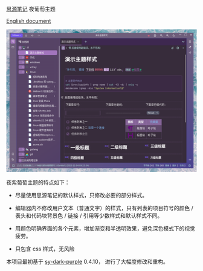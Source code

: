[思源笔记](https://github.com/siyuan-note/siyuan) 夜葡萄主题

[English document](./README.md)

![avatar](preview.png)

夜紫葡萄主题的特点如下：

* 尽量使用思源笔记的默认样式，只修改必要的部分样式。

* 编辑器内不修改用户文本（普通文字）的样式，只有列表的项目符号的颜色 / 表头和代码块背景色 / 链接 / 引用等少数样式和默认样式不同。

* 用颜色明确界面的各个元素，增加渐变和半透明效果，避免深色模式下的视觉疲劳。
  
* 只包含 css 样式，无风险

本项目最初基于 [sy-dark-purple](https://github.com/frostime/sy-dark-purple) 0.4.10， 进行了大幅度修改和重构。